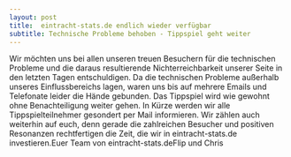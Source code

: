 ```yaml
---
layout: post
title:  eintracht-stats.de endlich wieder verfügbar
subtitle: Technische Probleme behoben - Tippspiel geht weiter
---
```


Wir möchten uns bei allen unseren treuen Besuchern für die technischen Probleme  und die daraus resultierende Nichterreichbarkeit unserer Seite in den letzten Tagen entschuldigen. Da die technischen Probleme außerhalb unseres Einflussbereichs lagen, waren uns bis auf mehrere Emails und Telefonate leider die Hände gebunden. Das Tippspiel wird wie gewohnt ohne Benachteiligung weiter gehen. In Kürze werden wir alle Tippspielteilnehmer gesondert per Mail informieren. Wir zählen auch weiterhin auf euch, denn gerade die zahlreichen Besucher und positiven Resonanzen rechtfertigen die Zeit, die wir in eintracht-stats.de investieren.Euer Team von eintracht-stats.deFlip und Chris


